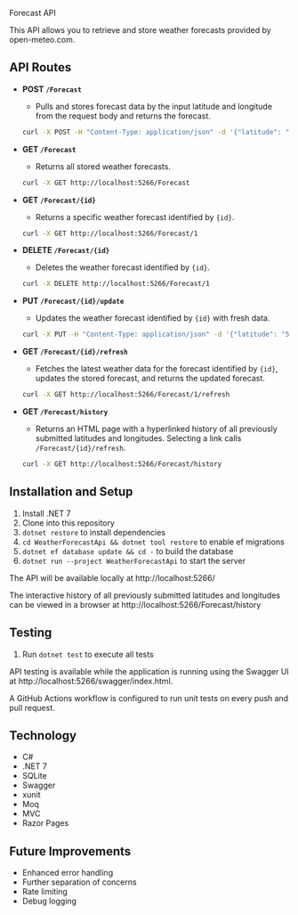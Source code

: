 Forecast API

This API allows you to retrieve and store weather forecasts provided by open-meteo.com.

## API Routes

- **POST `/Forecast`**
  - Pulls and stores forecast data by the input latitude and longitude from the request body and returns the forecast.
  ```bash
  curl -X POST -H "Content-Type: application/json" -d '{"latitude": "50.8503", "longitude": "4.3517"}' http://localhost:5266/Forecast
  ```

- **GET `/Forecast`**
  - Returns all stored weather forecasts.
  ```bash
  curl -X GET http://localhost:5266/Forecast
  ```

- **GET `/Forecast/{id}`**
  - Returns a specific weather forecast identified by `{id}`.
  ```bash
  curl -X GET http://localhost:5266/Forecast/1
  ```

- **DELETE `/Forecast/{id}`**
  - Deletes the weather forecast identified by `{id}`.
  ```bash
  curl -X DELETE http://localhost:5266/Forecast/1
  ```

- **PUT `/Forecast/{id}/update`**
  - Updates the weather forecast identified by `{id}` with fresh data.
  ```bash
  curl -X PUT -H "Content-Type: application/json" -d '{"latitude": "50.8503", "longitude": "4.3517"}' http://localhost:5266/Forecast/1/update
  ```

- **GET `/Forecast/{id}/refresh`**
  - Fetches the latest weather data for the forecast identified by `{id}`, updates the stored forecast, and returns the updated forecast.
  ```bash
  curl -X GET http://localhost:5266/Forecast/1/refresh
  ```

- **GET `/Forecast/history`**
  - Returns an HTML page with a hyperlinked history of all previously submitted latitudes and longitudes. Selecting a link calls `/Forecast/{id}/refresh`.
  ```bash
  curl -X GET http://localhost:5266/Forecast/history
  ```

## Installation and Setup

1. Install .NET 7
2. Clone into this repository
3. `dotnet restore` to install dependencies
4. `cd WeatherForecastApi && dotnet tool restore` to enable ef migrations
5. `dotnet ef database update && cd -` to build the database
6. `dotnet run --project WeatherForecastApi` to start the server

The API will be available locally at http://localhost:5266/

The interactive history of all previously submitted latitudes and longitudes can be viewed in a browser at http://localhost:5266/Forecast/history

## Testing

1. Run `dotnet test` to execute all tests

API testing is available while the application is running using the Swagger UI at http://localhost:5266/swagger/index.html.

A GitHub Actions workflow is configured to run unit tests on every push and pull request.

## Technology

- C#
- .NET 7
- SQLite
- Swagger
- xunit
- Moq
- MVC
- Razor Pages

## Future Improvements

- Enhanced error handling
- Further separation of concerns
- Rate limiting
- Debug logging
